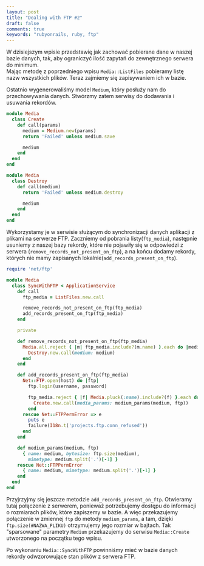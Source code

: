 ```yaml
---
layout: post
title: "Dealing with FTP #2"
draft: false
comments: true
keywords: "rubyonrails, ruby, ftp"
---
```


W dzisiejszym wpisie przedstawię jak zachować pobierane dane w naszej bazie danych, tak, aby ograniczyć ilość zapytań do zewnętrznego serwera do minimum.  
Mając metodę z poprzedniego wpisu `Media::ListFiles` pobieramy listę nazw wszystkich plików. Teraz zajmiemy się zapisywaniem ich w bazie.  


Ostatnio wygenerowaliśmy model `Medium`, który posłuży nam do przechowywania danych. Stwórzmy zatem serwisy do dodawania i usuwania rekordów.  
```ruby
module Media
  class Create
    def call(params)
      medium = Medium.new(params)
      return 'Failed' unless medium.save

      medium
    end
  end
end
```
```ruby
module Media
  class Destroy
    def call(medium)
      return 'Failed' unless medium.destroy

      medium
    end
  end
end
```
Wykorzystamy je w serwisie służącym do synchronizacji danych aplikacji z plikami na serwerze FTP. Zaczniemy od pobrania listy(`ftp_media`), 
następnie usuniemy z naszej bazy rekordy, które nie pojawiły się w odpowiedzi z serwera (`remove_records_not_present_on_ftp`), a 
na końcu dodamy rekordy, których nie mamy zapisanych lokalnie(`add_records_present_on_ftp`).
```ruby
require 'net/ftp'

module Media
  class SyncWithFTP < ApplicationService
    def call
      ftp_media = ListFiles.new.call

      remove_records_not_present_on_ftp(ftp_media)
      add_records_present_on_ftp(ftp_media)
    end

    private

    def remove_records_not_present_on_ftp(ftp_media)
      Media.all.reject { |m| ftp_media.include?(m.name) }.each do |medium|
        Destroy.new.call(medium: medium)
      end
    end

    def add_records_present_on_ftp(ftp_media)
      Net::FTP.open(host) do |ftp|
        ftp.login(username, password)

        ftp_media.reject { |f| Media.pluck(:name).include?(f) }.each do |medium|
          Create.new.call(media_params: medium_params(medium, ftp))
        end
      rescue Net::FTPPermError => e
        puts e
        failure(I18n.t('projects.ftp.conn_refused'))
      end
    end

    def medium_params(medium, ftp)
      { name: medium, bytesize: ftp.size(medium),
        mimetype: medium.split('.')[-1] }
    rescue Net::FTPPermError
      { name: medium, mimetype: medium.split('.')[-1] }
    end
  end
end
```
Przyjrzyjmy się jeszcze metodzie `add_records_present_on_ftp`. Otwieramy tutaj połączenie z serwerem, ponieważ potrzebujemy dostępu do informacji o rozmiarach plików, które zapiszemy w bazie. A więc przekazujemy połączenie w zmiennej `ftp` do metody `medium_params`, a tam, dzięki `ftp.size(#NAZWA_PLIKU)` otrzymujemy jego rozmiar w bajtach. Tak "sparsowane" parametry `Medium` przekazujemy do serwisu `Media::Create` utworzonego na początku tego wpisu.  

Po wykonaniu `Media::SyncWithFTP` powinniśmy mieć w bazie danych rekordy odwzorowujące stan plików z serwera FTP.
